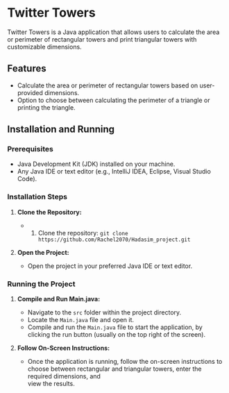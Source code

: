 # Twitter Towers

Twitter Towers is a Java application that allows users to calculate the area or perimeter of rectangular towers and print triangular towers with customizable dimensions.

## Features

- Calculate the area or perimeter of rectangular towers based on user-provided dimensions.
- Option to choose between calculating the perimeter of a triangle or printing the triangle.

## Installation and Running

### Prerequisites

- Java Development Kit (JDK) installed on your machine.
- Any Java IDE or text editor (e.g., IntelliJ IDEA, Eclipse, Visual Studio Code).

### Installation Steps

1. **Clone the Repository:**
   - 1. Clone the repository: `git clone https://github.com/Rachel2070/Hadasim_project.git`
      
2. **Open the Project:**
   - Open the project in your preferred Java IDE or text editor.

### Running the Project

1. **Compile and Run Main.java:**
   - Navigate to the `src` folder within the project directory.
   - Locate the `Main.java` file and open it.
   - Compile and run the `Main.java` file to start the application, by clicking the run button (usually on the top right of the screen).

2. **Follow On-Screen Instructions:**
   - Once the application is running, follow the on-screen instructions to choose between rectangular and triangular towers, enter the required dimensions, and     
      view the results.

